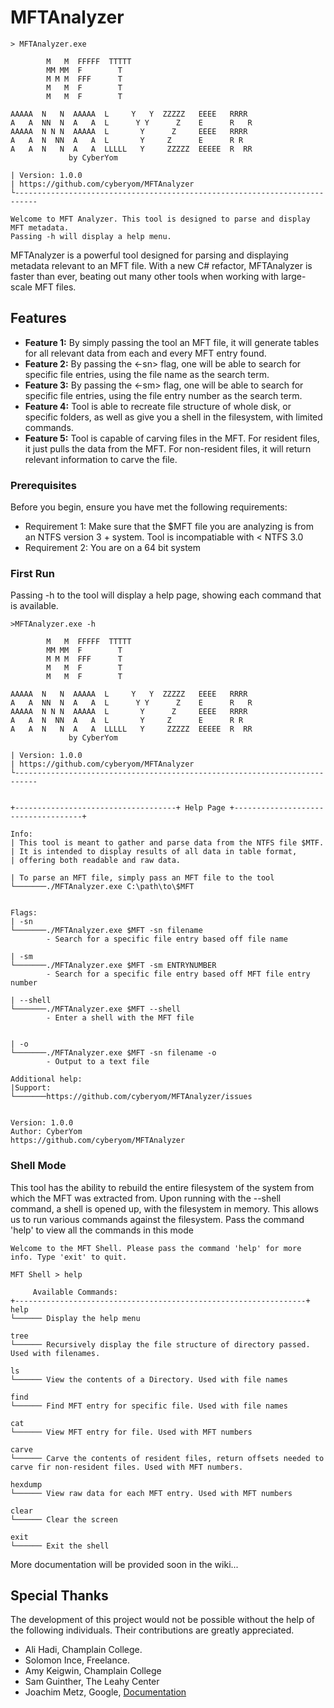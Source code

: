 # MFTAnalyzer
```
> MFTAnalyzer.exe

        M   M  FFFFF  TTTTT
        MM MM  F        T
        M M M  FFF      T
        M   M  F        T
        M   M  F        T

AAAAA  N   N  AAAAA  L     Y   Y  ZZZZZ   EEEE   RRRR
A   A  NN  N  A   A  L      Y Y      Z    E      R   R
AAAAA  N N N  AAAAA  L       Y      Z     EEEE   RRRR
A   A  N  NN  A   A  L       Y     Z      E      R R
A   A  N   N  A   A  LLLLL   Y     ZZZZZ  EEEEE  R  RR
             by CyberYom

| Version: 1.0.0
| https://github.com/cyberyom/MFTAnalyzer
└---------------------------------------------------------------------------

Welcome to MFT Analyzer. This tool is designed to parse and display MFT metadata.
Passing -h will display a help menu.
```
MFTAnalyzer is a powerful tool designed for parsing and displaying metadata relevant to an MFT file. With a new C# refactor, MFTAnalyzer is faster than ever, beating out many other tools when working with large-scale MFT files. 
 
 
## Features

- **Feature 1:** By simply passing the tool an MFT file, it will generate tables for all relevant data from each and every MFT entry found. 
- **Feature 2:** By passing the <-sn> flag, one will be able to search for specific file entries, using the file name as the search term.
- **Feature 3:** By passing the <-sm> flag, one will be able to search for specific file entries, using the file entry number as the search term.   
- **Feature 4:** Tool is able to recreate file structure of whole disk, or specific folders, as well as give you a shell in the filesystem, with limited commands. 
- **Feature 5:** Tool is capable of carving files in the MFT. For resident files, it just pulls the data from the MFT. For non-resident files, it will return relevant information to carve the file.
 
### Prerequisites

Before you begin, ensure you have met the following requirements:
- Requirement 1: Make sure that the $MFT file you are analyzing is from an NTFS version 3 + system. Tool is incompatiable with < NTFS 3.0
- Requirement 2: You are on a 64 bit system
 
 
### First Run
Passing -h to the tool will display a help page, showing each command that is available.
```
>MFTAnalyzer.exe -h

        M   M  FFFFF  TTTTT
        MM MM  F        T
        M M M  FFF      T
        M   M  F        T
        M   M  F        T

AAAAA  N   N  AAAAA  L     Y   Y  ZZZZZ   EEEE   RRRR
A   A  NN  N  A   A  L      Y Y      Z    E      R   R
AAAAA  N N N  AAAAA  L       Y      Z     EEEE   RRRR
A   A  N  NN  A   A  L       Y     Z      E      R R
A   A  N   N  A   A  LLLLL   Y     ZZZZZ  EEEEE  R  RR
             by CyberYom

| Version: 1.0.0
| https://github.com/cyberyom/MFTAnalyzer
└---------------------------------------------------------------------------


+------------------------------------+ Help Page +------------------------------------+

Info:
| This tool is meant to gather and parse data from the NTFS file $MTF.
| It is intended to display results of all data in table format,
| offering both readable and raw data.

| To parse an MFT file, simply pass an MFT file to the tool
└───────./MFTAnalyzer.exe C:\path\to\$MFT


Flags:
| -sn
└───────./MFTAnalyzer.exe $MFT -sn filename
        - Search for a specific file entry based off file name

| -sm
└───────./MFTAnalyzer.exe $MFT -sm ENTRYNUMBER
        - Search for a specific file entry based off MFT file entry number

| --shell
└───────./MFTAnalyzer.exe $MFT --shell
        - Enter a shell with the MFT file


| -o
└───────./MFTAnalyzer.exe $MFT -sn filename -o
        - Output to a text file

Additional help:
|Support:
└───────https://github.com/cyberyom/MFTAnalyzer/issues


Version: 1.0.0
Author: CyberYom
https://github.com/cyberyom/MFTAnalyzer
```

### Shell Mode

This tool has the ability to rebuild the entire filesystem of the system from which the MFT was extracted from. Upon running with the --shell command, a shell is opened up, with the filesystem in memory.
This allows us to run various commands against the filesystem. Pass the command 'help' to view all the commands in this mode
```
Welcome to the MFT Shell. Please pass the command 'help' for more info. Type 'exit' to quit.

MFT Shell > help

     Available Commands:
+-----------------------------------------------------------------+
help
└────── Display the help menu

tree
└────── Recursively display the file structure of directory passed. Used with filenames.

ls
└────── View the contents of a Directory. Used with file names

find
└────── Find MFT entry for specific file. Used with file names

cat
└────── View MFT entry for file. Used with MFT numbers

carve
└────── Carve the contents of resident files, return offsets needed to carve fir non-resident files. Used with MFT numbers.

hexdump
└────── View raw data for each MFT entry. Used with MFT numbers

clear
└────── Clear the screen

exit
└────── Exit the shell

```

More documentation will be provided soon in the wiki...

## Special Thanks
The development of this project would not be possible without the help of the following individuals. Their contributions are greatly appreciated.
- Ali Hadi, Champlain College.
- Solomon Ince, Freelance.
- Amy Keigwin, Champlain College
- Sam Guinther, The Leahy Center
- Joachim Metz, Google, [Documentation](https://github.com/libyal/libfsntfs/blob/main/documentation/New%20Technologies%20File%20System%20(NTFS).asciidoc)



